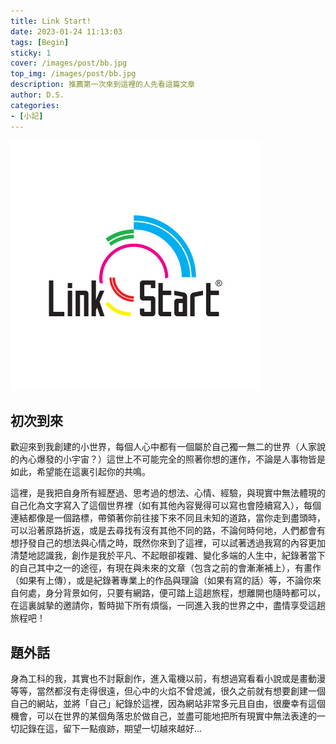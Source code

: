 ```yaml
---
title: Link Start!
date: 2023-01-24 11:13:03
tags: [Begin]
sticky: 1
cover: /images/post/bb.jpg
top_img: /images/post/bb.jpg
description: 推薦第一次來到這裡的人先看這篇文章
author: D.S.
categories:
- [小記]
---
```


<img src='\images\post\start.jpg' width="auto" height=auto>

## 初次到來

歡迎來到我創建的小世界，每個人心中都有一個屬於自己獨一無二的世界（人家說的內心爆發的小宇宙？）這世上不可能完全的照著你想的運作，不論是人事物皆是如此，希望能在這裏引起你的共鳴。<br>

這裡，是我把自身所有經歷過、思考過的想法、心情、經驗，與現實中無法體現的自己化為文字寫入了這個世界裡（如有其他內容覺得可以寫也會陸續寫入），每個連結都像是一個路標，帶領著你前往接下來不同且未知的道路，當你走到盡頭時，可以沿著原路折返，或是去尋找有沒有其他不同的路，不論何時何地，人們都會有想抒發自己的想法與心情之時，既然你來到了這裡，可以試著透過我寫的內容更加清楚地認識我，創作是我於平凡、不起眼卻複雜、變化多端的人生中，紀錄著當下的自己其中之一的途徑，有現在與未來的文章（包含之前的會漸漸補上），有畫作（如果有上傳），或是紀錄著專業上的作品與理論（如果有寫的話）等，不論你來自何處，身分背景如何，只要有網路，便可踏上這趟旅程，想離開也隨時都可以，在這裏誠摯的邀請你，暫時拋下所有煩惱，一同進入我的世界之中，盡情享受這趟旅程吧！<br>

## 題外話

身為工科的我，其實也不討厭創作，進入電機以前，有想過寫看看小說或是畫動漫等等，當然都沒有走得很遠，但心中的火焰不曾熄滅，很久之前就有想要創建一個自己的網站，並將「自己」紀錄於這裡，因為網站非常多元且自由，很慶幸有這個機會，可以在世界的某個角落忠於做自己，並盡可能地把所有現實中無法表達的一切記錄在這，留下一點痕跡，期望一切越來越好… <br>

<br><br>
